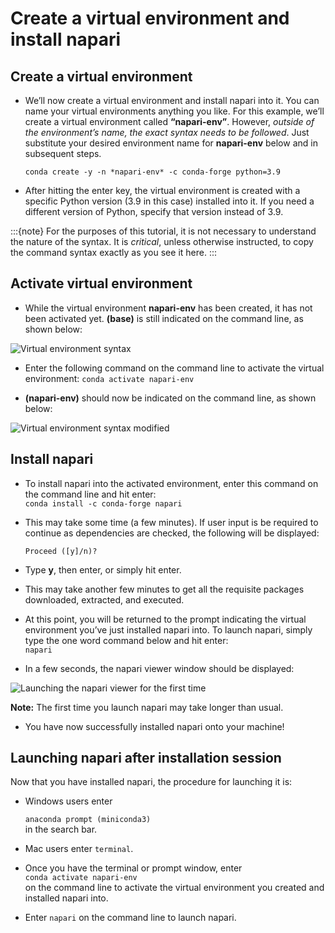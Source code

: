 # Create a virtual environment and install napari

## Create a virtual environment

- We’ll now create a virtual environment and install napari into it. You can name your virtual environments anything you like. For this example, we’ll create a virtual environment called **“napari-env”**. However, *outside of the environment’s name, the exact syntax needs to be followed*. Just substitute your desired environment name for **napari-env** below and in subsequent steps.  

  ``` conda create -y -n *napari-env* -c conda-forge python=3.9 ```

- After hitting the enter key, the virtual environment is created with a specific Python version (3.9 in this case) installed into it.  If you need a different version of Python, specify that version instead of 3.9.

:::{note} 
For the purposes of this tutorial, it is not necessary to understand the nature of the syntax. It is *critical*, unless otherwise instructed, to copy the command syntax exactly as you see it here. 
:::

## Activate virtual environment

- While the virtual environment **napari-env** has been created, it has not been activated yet. **(base)** is still indicated on the command line, as shown below:  
  
![Virtual environment syntax](images/install-4.png)

- Enter the following command on the command line to activate the virtual environment:
  ```conda activate napari-env```

- **(napari-env)** should now be indicated on the command line, as shown below:

![Virtual environment syntax modified](images/install-5.png)

## Install napari 

- To install napari into the activated environment, enter this command on the command line and hit enter:  
  ```conda install -c conda-forge napari```

- This may take some time (a few minutes). If user input is be required to continue as dependencies are checked, the following will be displayed:

  ```Proceed ([y]/n)?```  
  
- Type **y**, then enter, or simply hit enter.

- This may take another few minutes to get all the requisite packages downloaded, extracted, and executed. 
- At this point, you will be returned to the prompt indicating the virtual environment you’ve just installed napari into. To launch napari, simply type the one word command below and hit enter:  
  ```napari```

- In a few seconds, the napari viewer window should be displayed:

![Launching the napari viewer for the first time](images/install-6.png)

**Note:** The first time you launch napari may take longer than usual. 

- You have now successfully installed napari onto your machine!

## Launching napari after installation session

Now that you have installed napari, the procedure for launching it is:

- Windows users enter 

   ```anaconda prompt (miniconda3)```   
in the search bar.  
- Mac users enter ```terminal```.
- Once you have the terminal or prompt window, enter  
```conda activate napari-env```  
on the command line to activate the virtual environment you created and installed napari into.
- Enter ```napari``` on the command line to launch napari. 